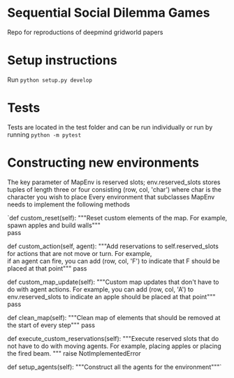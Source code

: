 # Sequential Social Dilemma Games
Repo for reproductions of deepmind gridworld papers

# Setup instructions
Run `python setup.py develop`

# Tests
Tests are located in the test folder and can be run individually or run by running `python -m pytest`

# Constructing new environments
The key parameter of MapEnv is reserved slots; env.reserved_slots stores tuples of length three or four 
consisting (row, col, 'char') where char is the character you wish to place 
Every environment that subclasses MapEnv needs to implement the following methods

`def custom_reset(self):
      """Reset custom elements of the map. For example, spawn apples and build walls"""  
      pass

  def custom_action(self, agent):
      """Add reservations to self.reserved_slots for actions that are not move or turn. For example,  
      if an agent can fire, you can add (row, col, 'F') to indicate that F should be placed at that point"""
      pass

  def custom_map_update(self):
      """Custom map updates that don't have to do with agent actions. For example, you can add
      (row, col, 'A') to env.reserved_slots to indicate an apple should be placed at that point"""
      pass

  def clean_map(self):
      """Clean map of elements that should be removed at the start of every step"""
      pass

   def execute_custom_reservations(self):
    """Execute reserved slots that do not have to do with moving agents. For example, placing apples 
       or placing the fired beam. """
    raise NotImplementedError

  def setup_agents(self):
      """Construct all the agents for the environment"""`
        
